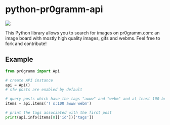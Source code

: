 # python-pr0gramm-api

[![](https://github.com/ricardoboss/python-pr0gramm-api/workflows/Python%20Unit%20Tests/badge.svg)](https://github.com/ricardoboss/python-pr0gramm-api/actions)

This Python library allows you to search for images on pr0gramm.com: an image board with mostly high quality images, gifs and webms.
Feel free to fork and contribute!

## Example

```python
from pr0gramm import Api

# create API instance
api = Api()
# sfw posts are enabled by default

# query posts which have the tags "awww" and "webm" and at least 100 benis
items = api.items('! s:100 awww webm')

# print the tags associated with the first post
print(api.info(items[0]['id'])['tags'])
```
